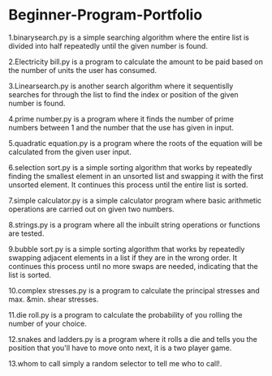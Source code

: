 # Beginner-Program-Portfolio
1.binarysearch.py is a simple searching algorithm where the entire list is divided into half repeatedly until the given number is found.

2.Electricity  bill.py is a program to calculate the amount to be paid based on the number of units the user has consumed.

3.Linearsearch.py is another search algorithm where it sequentislly searches for through the list to find the index or position of the given number is found.

4.prime number.py is a program where it finds the number of prime numbers between 1 and the number that the use has given in input.

5.quadratic equation.py is a program where the roots of the equation will be calculated from the given user input.

6.selection sort.py is a simple sorting algorithm that works by repeatedly finding the smallest element in an unsorted list and swapping it with the first unsorted element.
It continues this process until the entire list is sorted.

7.simple calculator.py is a simple calculator program where basic arithmetic operations are carried out on given two numbers.

8.strings.py is a program where all the inbuilt string operations or functions are tested.

9.bubble sort.py is a simple sorting algorithm that works by repeatedly swapping adjacent elements in a list if they are in the wrong order. It continues this process until no more swaps are needed, indicating that the list is sorted.

10.complex stresses.py is a program to calculate the principal stresses and max. &min. shear stresses.

11.die roll.py is a program to calculate the probability of you rolling the number of your choice.

12.snakes and ladders.py is a program where it rolls a die and tells you the position that you'll have to move onto next, it is a two player game.

13.whom to call simply a random selector to tell me who to call!.
